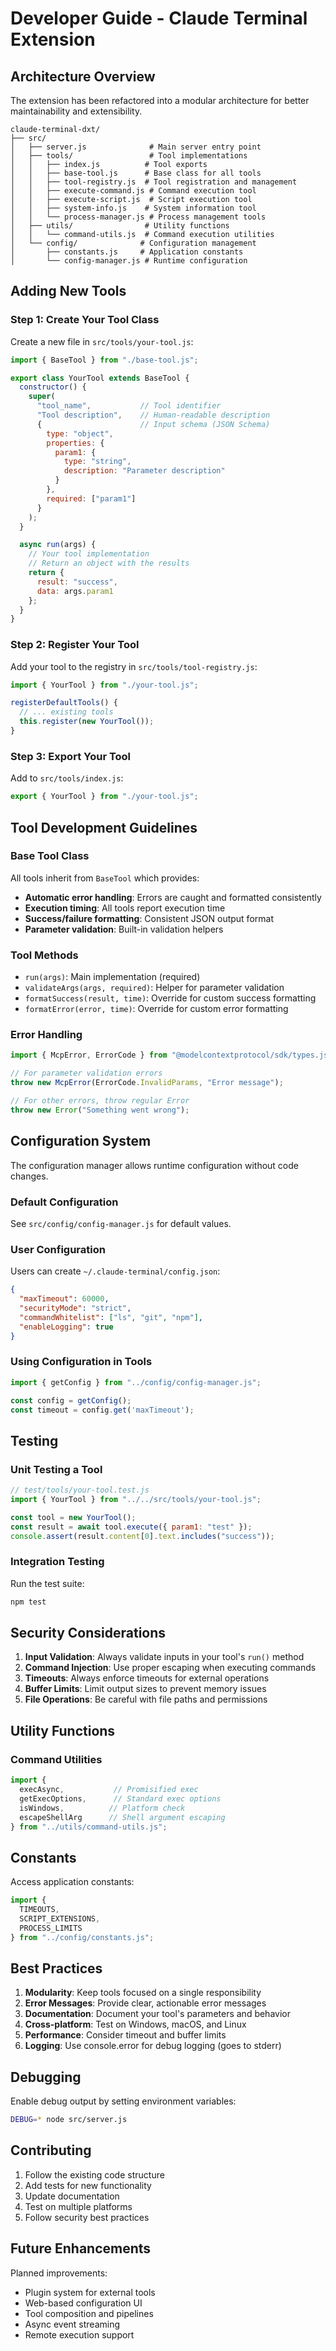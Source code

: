 # Developer Guide - Claude Terminal Extension

## Architecture Overview

The extension has been refactored into a modular architecture for better maintainability and extensibility.

```
claude-terminal-dxt/
├── src/
│   ├── server.js              # Main server entry point
│   ├── tools/                 # Tool implementations
│   │   ├── index.js          # Tool exports
│   │   ├── base-tool.js      # Base class for all tools
│   │   ├── tool-registry.js  # Tool registration and management
│   │   ├── execute-command.js # Command execution tool
│   │   ├── execute-script.js  # Script execution tool
│   │   ├── system-info.js    # System information tool
│   │   └── process-manager.js # Process management tools
│   ├── utils/                # Utility functions
│   │   └── command-utils.js  # Command execution utilities
│   └── config/              # Configuration management
│       ├── constants.js     # Application constants
│       └── config-manager.js # Runtime configuration
```

## Adding New Tools

### Step 1: Create Your Tool Class

Create a new file in `src/tools/your-tool.js`:

```javascript
import { BaseTool } from "./base-tool.js";

export class YourTool extends BaseTool {
  constructor() {
    super(
      "tool_name",           // Tool identifier
      "Tool description",    // Human-readable description
      {                      // Input schema (JSON Schema)
        type: "object",
        properties: {
          param1: {
            type: "string",
            description: "Parameter description"
          }
        },
        required: ["param1"]
      }
    );
  }

  async run(args) {
    // Your tool implementation
    // Return an object with the results
    return {
      result: "success",
      data: args.param1
    };
  }
}
```

### Step 2: Register Your Tool

Add your tool to the registry in `src/tools/tool-registry.js`:

```javascript
import { YourTool } from "./your-tool.js";

registerDefaultTools() {
  // ... existing tools
  this.register(new YourTool());
}
```

### Step 3: Export Your Tool

Add to `src/tools/index.js`:

```javascript
export { YourTool } from "./your-tool.js";
```

## Tool Development Guidelines

### Base Tool Class

All tools inherit from `BaseTool` which provides:

- **Automatic error handling**: Errors are caught and formatted consistently
- **Execution timing**: All tools report execution time
- **Success/failure formatting**: Consistent JSON output format
- **Parameter validation**: Built-in validation helpers

### Tool Methods

- `run(args)`: Main implementation (required)
- `validateArgs(args, required)`: Helper for parameter validation
- `formatSuccess(result, time)`: Override for custom success formatting
- `formatError(error, time)`: Override for custom error formatting

### Error Handling

```javascript
import { McpError, ErrorCode } from "@modelcontextprotocol/sdk/types.js";

// For parameter validation errors
throw new McpError(ErrorCode.InvalidParams, "Error message");

// For other errors, throw regular Error
throw new Error("Something went wrong");
```

## Configuration System

The configuration manager allows runtime configuration without code changes.

### Default Configuration

See `src/config/config-manager.js` for default values.

### User Configuration

Users can create `~/.claude-terminal/config.json`:

```json
{
  "maxTimeout": 60000,
  "securityMode": "strict",
  "commandWhitelist": ["ls", "git", "npm"],
  "enableLogging": true
}
```

### Using Configuration in Tools

```javascript
import { getConfig } from "../config/config-manager.js";

const config = getConfig();
const timeout = config.get('maxTimeout');
```

## Testing

### Unit Testing a Tool

```javascript
// test/tools/your-tool.test.js
import { YourTool } from "../../src/tools/your-tool.js";

const tool = new YourTool();
const result = await tool.execute({ param1: "test" });
console.assert(result.content[0].text.includes("success"));
```

### Integration Testing

Run the test suite:

```bash
npm test
```

## Security Considerations

1. **Input Validation**: Always validate inputs in your tool's `run()` method
2. **Command Injection**: Use proper escaping when executing commands
3. **Timeouts**: Always enforce timeouts for external operations
4. **Buffer Limits**: Limit output sizes to prevent memory issues
5. **File Operations**: Be careful with file paths and permissions

## Utility Functions

### Command Utilities

```javascript
import { 
  execAsync,           // Promisified exec
  getExecOptions,      // Standard exec options
  isWindows,          // Platform check
  escapeShellArg      // Shell argument escaping
} from "../utils/command-utils.js";
```

## Constants

Access application constants:

```javascript
import { 
  TIMEOUTS,
  SCRIPT_EXTENSIONS,
  PROCESS_LIMITS 
} from "../config/constants.js";
```

## Best Practices

1. **Modularity**: Keep tools focused on a single responsibility
2. **Error Messages**: Provide clear, actionable error messages
3. **Documentation**: Document your tool's parameters and behavior
4. **Cross-platform**: Test on Windows, macOS, and Linux
5. **Performance**: Consider timeout and buffer limits
6. **Logging**: Use console.error for debug logging (goes to stderr)

## Debugging

Enable debug output by setting environment variables:

```bash
DEBUG=* node src/server.js
```

## Contributing

1. Follow the existing code structure
2. Add tests for new functionality
3. Update documentation
4. Test on multiple platforms
5. Follow security best practices

## Future Enhancements

Planned improvements:
- Plugin system for external tools
- Web-based configuration UI
- Tool composition and pipelines
- Async event streaming
- Remote execution support